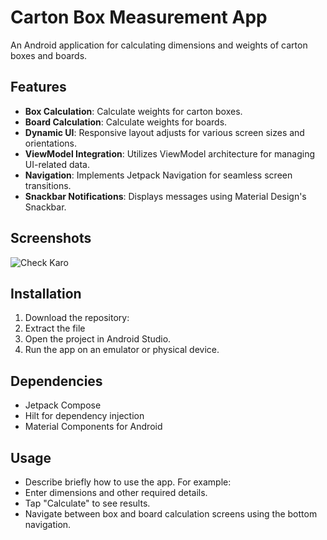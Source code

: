 # Carton Box Measurement App

An Android application for calculating dimensions and weights of carton boxes and boards.

## Features

- **Box Calculation**: Calculate weights for carton boxes.
- **Board Calculation**: Calculate weights for boards.
- **Dynamic UI**: Responsive layout adjusts for various screen sizes and orientations.
- **ViewModel Integration**: Utilizes ViewModel architecture for managing UI-related data.
- **Navigation**: Implements Jetpack Navigation for seamless screen transitions.
- **Snackbar Notifications**: Displays messages using Material Design's Snackbar.

## Screenshots
![Check Karo](https://github.com/user-attachments/assets/f47dbab0-f657-4e27-b840-7e88bc559b06)


## Installation

1. Download the repository:
2. Extract the file
3. Open the project in Android Studio.
4. Run the app on an emulator or physical device.

## Dependencies
- Jetpack Compose
- Hilt for dependency injection
- Material Components for Android

## Usage
- Describe briefly how to use the app. For example:
- Enter dimensions and other required details.
- Tap "Calculate" to see results.
- Navigate between box and board calculation screens using the bottom navigation.

